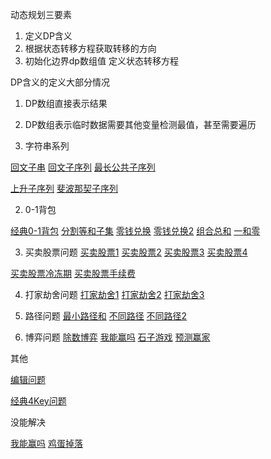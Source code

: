 动态规划三要素
1. 定义DP含义 
2. 根据状态转移方程获取转移的方向
3. 初始化边界dp数组值 定义状态转移方程

DP含义的定义大部分情况
1. DP数组直接表示结果
2. DP数组表示临时数据需要其他变量检测最值，甚至需要遍历


1. 字符串系列

[回文子串](./string/Code5最长回文子串.java)
[回文子序列](./string/Code516最长回文子序列.java)
[最长公共子序列](./string/Code1143最长公共子序列.java)

[上升子序列](./string/Code300最长上升子序列.java)
[斐波那契子序列](./string/Code873最长的斐波那契子序列的长度.java)

2. 0-1背包

[经典0-1背包](./_01背包/经典01背包.java)
[分割等和子集](./_01背包/Code416分割等和子集.java)
[零钱兑换](./_01背包/Code322零钱兑换.java)
[零钱兑换2](./_01背包/Code518零钱兑换2.java)
[组合总和](./_01背包/Code377组合总和4.java)
[一和零](./_01背包/Code474一和零.java)

3. 买卖股票问题
[买卖股票1](./买卖股票/Code121买卖股票问题.java)
[买卖股票2](./买卖股票/Code122买卖股票问题2.java)
[买卖股票3](./买卖股票/Code123买卖股票的最佳时机3.java)
[买卖股票4](./买卖股票/Code188买卖股票的最佳时机4.java)

[买卖股票冷冻期](./买卖股票/Code309最佳买卖股票时机含冷冻期.java)
[买卖股票手续费](./买卖股票/Code714买卖股票的最佳时机含手续费.java)

4. 打家劫舍问题
[打家劫舍1](./打家劫舍/Code198打家劫舍.java)
[打家劫舍2](./打家劫舍/Code213打家劫舍2.java)
[打家劫舍3](./打家劫舍/Code377打家劫舍3.java)


5. 路径问题
[最小路径和](./路径/Code64最小路径和.java)
[不同路径](./路径/Code62不同路径.java)
[不同路径2](./路径/Code63不同路径2.java)

6. 博弈问题
[除数博弈](./博弈/Code1025除数博弈.java)
[我能赢吗](./博弈/Code464我能赢吗.java)
[石子游戏](./博弈/Code877石子游戏.java)
[预测赢家](./博弈/Code486预测赢家.java)

其他

[编辑问题](./Code72编辑距离.java)

[经典4Key问题](./经典4key问题.java)


没能解决

[我能赢吗](./博弈/Code464我能赢吗.java)
[鸡蛋掉落](./Code887鸡蛋掉落.java)